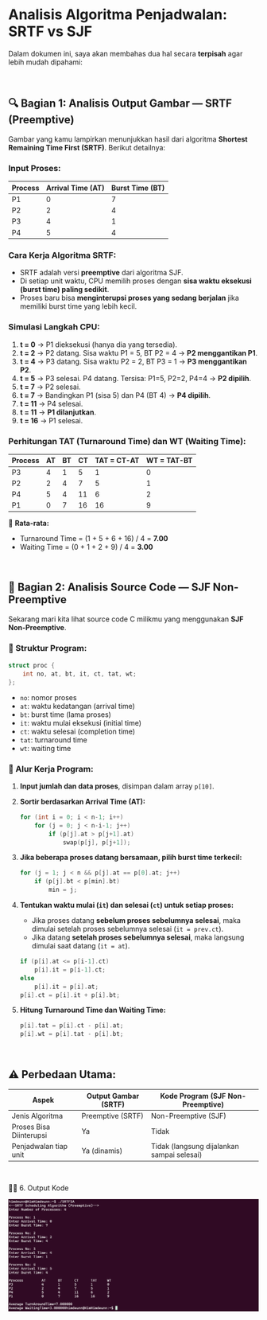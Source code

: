 # Analisis Algoritma Penjadwalan: SRTF vs SJF

Dalam dokumen ini, saya akan membahas dua hal secara **terpisah** agar lebih mudah dipahami:

<br>

## 🔍 Bagian 1: Analisis Output Gambar — **SRTF (Preemptive)**

Gambar yang kamu lampirkan menunjukkan hasil dari algoritma **Shortest Remaining Time First (SRTF)**. Berikut detailnya:

### **Input Proses:**

| Process | Arrival Time (AT) | Burst Time (BT) |
| ------- | ----------------- | --------------- |
| P1      | 0                 | 7               |
| P2      | 2                 | 4               |
| P3      | 4                 | 1               |
| P4      | 5                 | 4               |

### **Cara Kerja Algoritma SRTF:**

* SRTF adalah versi **preemptive** dari algoritma SJF.
* Di setiap unit waktu, CPU memilih proses dengan **sisa waktu eksekusi (burst time) paling sedikit**.
* Proses baru bisa **menginterupsi proses yang sedang berjalan** jika memiliki burst time yang lebih kecil.

### **Simulasi Langkah CPU:**

1. **t = 0** → P1 dieksekusi (hanya dia yang tersedia).
2. **t = 2** → P2 datang. Sisa waktu P1 = 5, BT P2 = 4 → **P2 menggantikan P1**.
3. **t = 4** → P3 datang. Sisa waktu P2 = 2, BT P3 = 1 → **P3 menggantikan P2**.
4. **t = 5** → P3 selesai. P4 datang. Tersisa: P1=5, P2=2, P4=4 → **P2 dipilih**.
5. **t = 7** → P2 selesai.
6. **t = 7** → Bandingkan P1 (sisa 5) dan P4 (BT 4) → **P4 dipilih**.
7. **t = 11** → P4 selesai.
8. **t = 11** → **P1 dilanjutkan**.
9. **t = 16** → P1 selesai.

### **Perhitungan TAT (Turnaround Time) dan WT (Waiting Time):**

| Process | AT | BT | CT | TAT = CT-AT | WT = TAT-BT |
| ------- | -- | -- | -- | ----------- | ----------- |
| P3      | 4  | 1  | 5  | 1           | 0           |
| P2      | 2  | 4  | 7  | 5           | 1           |
| P4      | 5  | 4  | 11 | 6           | 2           |
| P1      | 0  | 7  | 16 | 16          | 9           |

📌 **Rata-rata:**

* Turnaround Time = (1 + 5 + 6 + 16) / 4 = **7.00**
* Waiting Time = (0 + 1 + 2 + 9) / 4 = **3.00**

<br>

## 🧠 Bagian 2: Analisis Source Code — **SJF Non-Preemptive**

Sekarang mari kita lihat source code C milikmu yang menggunakan **SJF Non-Preemptive**.

### 🔧 Struktur Program:

```c
struct proc {
    int no, at, bt, it, ct, tat, wt;
};
```

* `no`: nomor proses
* `at`: waktu kedatangan (arrival time)
* `bt`: burst time (lama proses)
* `it`: waktu mulai eksekusi (initial time)
* `ct`: waktu selesai (completion time)
* `tat`: turnaround time
* `wt`: waiting time

### 🧭 Alur Kerja Program:

1. **Input jumlah dan data proses**, disimpan dalam array `p[10]`.

2. **Sortir berdasarkan Arrival Time (AT):**

   ```c
   for (int i = 0; i < n-1; i++)
       for (j = 0; j < n-i-1; j++)
           if (p[j].at > p[j+1].at)
               swap(p[j], p[j+1]);
   ```

3. **Jika beberapa proses datang bersamaan, pilih burst time terkecil:**

   ```c
   for (j = 1; j < n && p[j].at == p[0].at; j++)
       if (p[j].bt < p[min].bt)
           min = j;
   ```

4. **Tentukan waktu mulai (`it`) dan selesai (`ct`) untuk setiap proses:**

   * Jika proses datang **sebelum proses sebelumnya selesai**, maka dimulai setelah proses sebelumnya selesai (`it = prev.ct`).
   * Jika datang **setelah proses sebelumnya selesai**, maka langsung dimulai saat datang (`it = at`).

   ```c
   if (p[i].at <= p[i-1].ct)
       p[i].it = p[i-1].ct;
   else
       p[i].it = p[i].at;
   p[i].ct = p[i].it + p[i].bt;
   ```

5. **Hitung Turnaround Time dan Waiting Time:**

   ```c
   p[i].tat = p[i].ct - p[i].at;
   p[i].wt = p[i].tat - p[i].bt;
   ```

<br>

## ⚠️ Perbedaan Utama:

| Aspek                   | Output Gambar (SRTF) | Kode Program (SJF Non-Preemptive)          |
| ----------------------- | -------------------- | ------------------------------------------ |
| Jenis Algoritma         | Preemptive (SRTF)    | Non-Preemptive (SJF)                       |
| Proses Bisa Diinterupsi | Ya                   | Tidak                                      |
| Penjadwalan tiap unit   | Ya (dinamis)         | Tidak (langsung dijalankan sampai selesai) |

<br>

🧑‍💻 6. Output Kode

<img src="./SRTF-SchedullingAlgorithms.png"></img>
